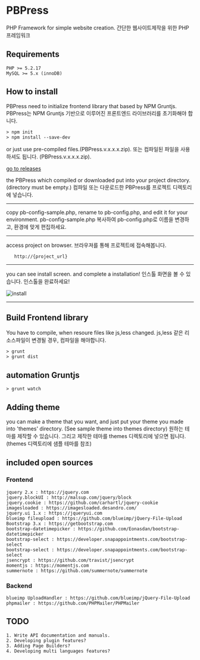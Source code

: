 # PBPress
PHP Framework for simple website creation.
간단한 웹사이트제작을 위한 PHP 프레임워크

## Requirements
	PHP >= 5.2.17
	MySQL >= 5.x (innoDB)

## How to install
PBPress need to initialize frontend library that based by NPM Gruntjs.
PBPress는 NPM Gruntjs 기반으로 이루어진 프론트엔드 라이브러리를 초기화해야 합니다. 
    
    > npm init
    > npm install --save-dev
    
or just use pre-compiled files.(PBPress.v.x.x.x.zip).
또는 컴파일된 파일을 사용하셔도 됩니다. (PBPress.v.x.x.x.zip).

[go to releases](https://github.com/pnbro/pbpress/releases)

the PBPress which compiled or downloaded put into your project directory.(directory must be empty.)
컴파일 또는 다운로드한 PBPress를 프로젝트 디렉토리에 넣습니다.
* * *

copy pb-config-sample.php, rename to pb-config.php, and edit it for your environment.
pb-config-sample.php 복사하여 pb-config.php로 이름을 변경하고, 환경에 맞게 편집하세요.
* * *

access project on browser.
브라우져를 통해 프로젝트에 접속해봅니다.

       http://{project_url}

* * *
you can see install screen. and complete a installation!
인스톨 화면을 볼 수 있습니다. 인스톨을 완료하세요!
	
![install](https://i.imgur.com/cnfyMC7.png)
* * *

## Build Frontend library
You have to compile, when resoure files like js,less changed.
js,less 같은 리소스파일이 변경될 경우, 컴파일을 해야합니다.

    > grunt
    > grunt dist

## automation Gruntjs

    > grunt watch
    
## Adding theme
you can make a theme that you want, and just put your theme you made into 'themes' directory. (See sample theme into themes directory)
원하는 테마를 제작할 수 있습니다. 그리고 제작한 테마를 themes 디렉토리에 넣으면 됩니다.(themes 디렉토리에 샘플 테마를 참조)


## included open sources
### Frontend 
	jquery 2.x : https://jquery.com
	jquery.blockUI : http://malsup.com/jquery/block
	jquery.cookie : https://github.com/carhartl/jquery-cookie
	imagesloaded : https://imagesloaded.desandro.com/
	jquery.ui 1.x : https://jqueryui.com
	blueimp fileupload : https://github.com/blueimp/jQuery-File-Upload
	Bootstrap 3.x : https://getbootstrap.com 
	bootstrap-datetimepicker : https://github.com/Eonasdan/bootstrap-datetimepicker
	bootstrap-select : https://developer.snapappointments.com/bootstrap-select
	bootstrap-select : https://developer.snapappointments.com/bootstrap-select
	jsencrypt : https://github.com/travist/jsencrypt
	momentjs : https://momentjs.com
	summernote : https://github.com/summernote/summernote

### Backend
	blueimp UploadHandler : https://github.com/blueimp/jQuery-File-Upload
	phpmailer : https://github.com/PHPMailer/PHPMailer

## TODO
	1. Write API documentation and manuals.
	2. Developing plugin features?
	3. Adding Page Builders?
	4. Developing multi languages features?

